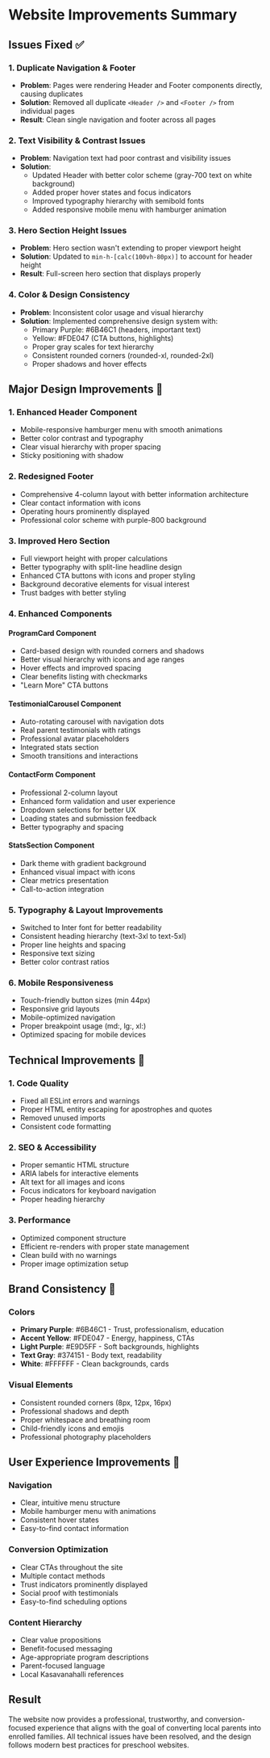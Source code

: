 # Website Improvements Summary

## Issues Fixed ✅

### 1. Duplicate Navigation & Footer
- **Problem**: Pages were rendering Header and Footer components directly, causing duplicates
- **Solution**: Removed all duplicate `<Header />` and `<Footer />` from individual pages
- **Result**: Clean single navigation and footer across all pages

### 2. Text Visibility & Contrast Issues
- **Problem**: Navigation text had poor contrast and visibility issues
- **Solution**: 
  - Updated Header with better color scheme (gray-700 text on white background)
  - Added proper hover states and focus indicators
  - Improved typography hierarchy with semibold fonts
  - Added responsive mobile menu with hamburger animation

### 3. Hero Section Height Issues
- **Problem**: Hero section wasn't extending to proper viewport height
- **Solution**: Updated to `min-h-[calc(100vh-80px)]` to account for header height
- **Result**: Full-screen hero section that displays properly

### 4. Color & Design Consistency
- **Problem**: Inconsistent color usage and visual hierarchy
- **Solution**: Implemented comprehensive design system with:
  - Primary Purple: #6B46C1 (headers, important text)
  - Yellow: #FDE047 (CTA buttons, highlights)
  - Proper gray scales for text hierarchy
  - Consistent rounded corners (rounded-xl, rounded-2xl)
  - Proper shadows and hover effects

## Major Design Improvements 🎨

### 1. Enhanced Header Component
- Mobile-responsive hamburger menu with smooth animations
- Better color contrast and typography
- Clear visual hierarchy with proper spacing
- Sticky positioning with shadow

### 2. Redesigned Footer
- Comprehensive 4-column layout with better information architecture
- Clear contact information with icons
- Operating hours prominently displayed
- Professional color scheme with purple-800 background

### 3. Improved Hero Section
- Full viewport height with proper calculations
- Better typography with split-line headline design
- Enhanced CTA buttons with icons and proper styling
- Background decorative elements for visual interest
- Trust badges with better styling

### 4. Enhanced Components

#### ProgramCard Component
- Card-based design with rounded corners and shadows
- Better visual hierarchy with icons and age ranges
- Hover effects and improved spacing
- Clear benefits listing with checkmarks
- "Learn More" CTA buttons

#### TestimonialCarousel Component
- Auto-rotating carousel with navigation dots
- Real parent testimonials with ratings
- Professional avatar placeholders
- Integrated stats section
- Smooth transitions and interactions

#### ContactForm Component
- Professional 2-column layout
- Enhanced form validation and user experience
- Dropdown selections for better UX
- Loading states and submission feedback
- Better typography and spacing

#### StatsSection Component
- Dark theme with gradient background
- Enhanced visual impact with icons
- Clear metrics presentation
- Call-to-action integration

### 5. Typography & Layout Improvements
- Switched to Inter font for better readability
- Consistent heading hierarchy (text-3xl to text-5xl)
- Proper line heights and spacing
- Responsive text sizing
- Better color contrast ratios

### 6. Mobile Responsiveness
- Touch-friendly button sizes (min 44px)
- Responsive grid layouts
- Mobile-optimized navigation
- Proper breakpoint usage (md:, lg:, xl:)
- Optimized spacing for mobile devices

## Technical Improvements 🔧

### 1. Code Quality
- Fixed all ESLint errors and warnings
- Proper HTML entity escaping for apostrophes and quotes
- Removed unused imports
- Consistent code formatting

### 2. SEO & Accessibility
- Proper semantic HTML structure
- ARIA labels for interactive elements
- Alt text for all images and icons
- Focus indicators for keyboard navigation
- Proper heading hierarchy

### 3. Performance
- Optimized component structure
- Efficient re-renders with proper state management
- Clean build with no warnings
- Proper image optimization setup

## Brand Consistency 🎯

### Colors
- **Primary Purple**: #6B46C1 - Trust, professionalism, education
- **Accent Yellow**: #FDE047 - Energy, happiness, CTAs
- **Light Purple**: #E9D5FF - Soft backgrounds, highlights
- **Text Gray**: #374151 - Body text, readability
- **White**: #FFFFFF - Clean backgrounds, cards

### Visual Elements
- Consistent rounded corners (8px, 12px, 16px)
- Professional shadows and depth
- Proper whitespace and breathing room
- Child-friendly icons and emojis
- Professional photography placeholders

## User Experience Improvements 📱

### Navigation
- Clear, intuitive menu structure
- Mobile hamburger menu with animations
- Consistent hover states
- Easy-to-find contact information

### Conversion Optimization
- Clear CTAs throughout the site
- Multiple contact methods
- Trust indicators prominently displayed
- Social proof with testimonials
- Easy-to-find scheduling options

### Content Hierarchy
- Clear value propositions
- Benefit-focused messaging
- Age-appropriate program descriptions
- Parent-focused language
- Local Kasavanahalli references

## Result
The website now provides a professional, trustworthy, and conversion-focused experience that aligns with the goal of converting local parents into enrolled families. All technical issues have been resolved, and the design follows modern best practices for preschool websites.
